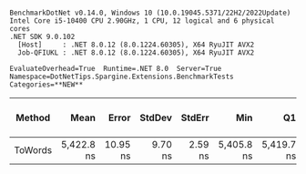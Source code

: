 ```

BenchmarkDotNet v0.14.0, Windows 10 (10.0.19045.5371/22H2/2022Update)
Intel Core i5-10400 CPU 2.90GHz, 1 CPU, 12 logical and 6 physical cores
.NET SDK 9.0.102
  [Host]     : .NET 8.0.12 (8.0.1224.60305), X64 RyuJIT AVX2
  Job-QFIUKL : .NET 8.0.12 (8.0.1224.60305), X64 RyuJIT AVX2

EvaluateOverhead=True  Runtime=.NET 8.0  Server=True  
Namespace=DotNetTips.Spargine.Extensions.BenchmarkTests  Categories=**NEW**  

```
| Method  | Mean       | Error    | StdDev  | StdErr  | Min        | Q1         | Median     | Q3         | Max        | Op/s      | CI99.9% Margin | Iterations | Kurtosis | MValue | Skewness | Rank | LogicalGroup | Baseline | Exceptions | Code Size | Completed Work Items | Lock Contentions | Gen0   | Allocated |
|-------- |-----------:|---------:|--------:|--------:|-----------:|-----------:|-----------:|-----------:|-----------:|----------:|---------------:|-----------:|---------:|-------:|---------:|-----:|------------- |--------- |-----------:|----------:|---------------------:|-----------------:|-------:|----------:|
| ToWords | 5,422.8 ns | 10.95 ns | 9.70 ns | 2.59 ns | 5,405.8 ns | 5,419.7 ns | 5,422.3 ns | 5,428.9 ns | 5,443.0 ns | 184,405.2 |       5.703 ns |      14.00 |    2.678 |  2.000 |   0.0008 |    1 | *            | No       |          - |   4,512 B |                    - |                - | 0.0076 |   1.04 KB |

